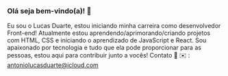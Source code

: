 ### Olá seja bem-vindo(a)! 👋

Eu sou o Lucas Duarte, estou iniciando minha carreira como desenvolvedor Front-end!
Atualmente estou aprendendo/aprimorando/criando projetos com HTML, CSS e iniciando o aprendizado de JavaScript e React.
Sou apaixonado por tecnologia e tudo que ela pode proporcionar para as pessoas, estou aqui para contribuir junto a vocês!
Contato 📲
✉️ : antoniolucasduarte@icloud.com




